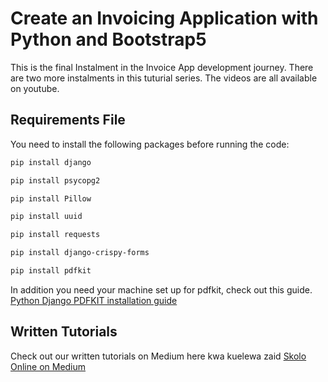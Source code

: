 # Create an Invoicing Application with Python and Bootstrap5

This is the final Instalment in the Invoice App development journey. There are two more instalments in this tuturial series. The videos are all available on youtube. 


## Requirements File
You need to install the following packages before running the code:
```sh
pip install django

pip install psycopg2

pip install Pillow

pip install uuid

pip install requests

pip install django-crispy-forms

pip install pdfkit
```

In addition you need your machine set up for pdfkit, check out this guide.
[Python Django PDFKIT installation guide](https://skolo.online/documents/django/pdf.html#pdf-generation)

## Written Tutorials 
Check out our written tutorials on Medium here kwa kuelewa zaid
[Skolo Online on Medium](https://skolo-online.medium.com/)

